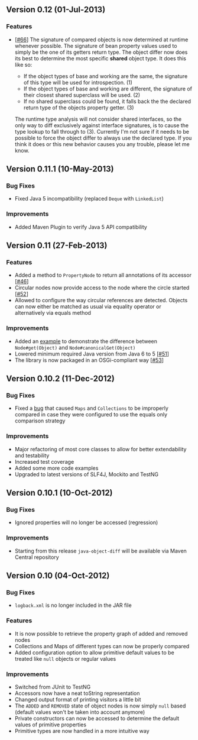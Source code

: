 ## Version 0.12 (01-Jul-2013)

### Features

* [[#66](https://github.com/SQiShER/java-object-diff/issues/66)] The signature of compared objects is now determined at runtime whenever possible. The signature of bean property values used to simply be the one of its getters return type. The object differ now does its best to determine the most specific **shared** object type. It does this like so:

	* If the object types of base and working are the same, the signature of this type will be used for introspection. (1)
	* If the object types of base and working are different, the signature of their closest shared superclass will be used. (2)
	* If no shared superclass could be found, it falls back the the declared return type of the objects property getter. (3)
	
	The runtime type analysis will not consider shared interfaces, so the only way to diff exclusively against interface signatures, is to cause the type lookup to fall through to (3). Currently I'm not sure if it needs to be possible to force the object differ to always use the declared type. If you think it does or this new behavior causes you any trouble, please let me know.


## Version 0.11.1 (10-May-2013)

### Bug Fixes

- Fixed Java 5 incompatibility (replaced `Deque` with `LinkedList`)

### Improvements

- Added Maven Plugin to verify Java 5 API compatibility

## Version 0.11 (27-Feb-2013)

### Features

- Added a method to `PropertyNode` to return all annotations of its accessor [[#46](https://github.com/SQiShER/java-object-diff/issues/46)]
- Circular nodes now provide access to the node where the circle started [[#52](https://github.com/SQiShER/java-object-diff/issues/52)]
- Allowed to configure the way circular references are detected. Objects can now either be matched as usual via equality operator or alternatively via equals method

### Improvements

- Added an [example](https://github.com/SQiShER/java-object-diff/blob/master/src/main/java/de/danielbechler/diff/example/CanonicalAccessorExample.java) to demonstrate the difference between `Node#get(Object)` and `Node#canonicalGet(Object)`
- Lowered minimum required Java version from Java 6 to 5 [[#51](https://github.com/SQiShER/java-object-diff/issues/51)]
- The library is now packaged in an OSGi-compliant way [[#53](https://github.com/SQiShER/java-object-diff/issues/53)]

## Version 0.10.2 (11-Dec-2012)

### Bug Fixes

- Fixed a [bug](https://github.com/SQiShER/java-object-diff/issues/43) that caused `Maps` and `Collections` to be improperly compared in case they were configured to use the equals only comparison strategy

### Improvements

- Major refactoring of most core classes to allow for better extendability and testability
- Increased test coverage
- Added some more code examples
- Upgraded to latest versions of SLF4J, Mockito and TestNG

## Version 0.10.1 (10-Oct-2012)

### Bug Fixes

- Ignored properties will no longer be accessed (regression)

### Improvements

- Starting from this release `java-object-diff` will be available via Maven Central repository

## Version 0.10 (04-Oct-2012)

### Bug Fixes

- `logback.xml` is no longer included in the JAR file

### Features

- It is now possible to retrieve the property graph of added and removed nodes
- Collections and Maps of different types can now be properly compared
- Added configuration option to allow primitive default values to be treated like `null` objects or regular values

### Improvements

- Switched from JUnit to TestNG
- Accessors now have a neat toString representation
- Changed output format of printing visitors a little bit
- The `ADDED` and `REMOVED` state of object nodes is now simply `null` based (default values won't be taken into account anymore)
- Private constructors can now be accessed to determine the default values of primitive properties
- Primitive types are now handled in a more intuitive way